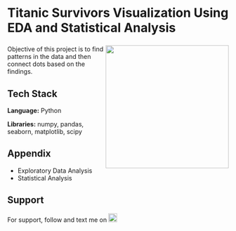 # Titanic Survivors Visualization Using EDA and Statistical Analysis

###

<img align="right" height="280" src="https://export-download.canva.com/j0g_k/DAFgolj0g_k/381/0-2874814724322818595.gif?X-Amz-Algorithm=AWS4-HMAC-SHA256&X-Amz-Credential=AKIAJHKNGJLC2J7OGJ6Q%2F20230602%2Fus-east-1%2Fs3%2Faws4_request&X-Amz-Date=20230602T133726Z&X-Amz-Expires=81171&X-Amz-Signature=c128e45a91bda6183824ef0a5d80363de9b57c1e1000e790c5adffcad3e9a42a&X-Amz-SignedHeaders=host&response-content-disposition=attachment%3B%20filename%2A%3DUTF-8%27%27World%2520Cancer%2520Day.gif&response-expires=Sat%2C%2003%20Jun%202023%2012%3A10%3A17%20GMT"/>

###

Objective of this project is to find patterns in the data and then connect dots based on the findings.

## Tech Stack

**Language:** Python

**Libraries:** numpy, pandas, seaborn, matplotlib, scipy

## Appendix

* Exploratory Data Analysis
* Statistical Analysis

## Support

For support, follow and text me on </a>
    <a href="https://www.linkedin.com/in/tajamulk2/" target="_blank">
    <img src="https://img.shields.io/static/v1?message=LinkedIn&logo=linkedin&label=&color=0077B5&logoColor=white&labelColor=&style=plastic" height="20" alt="linkedin logo"  />
  </a>





